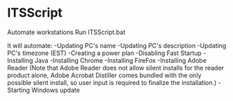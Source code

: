 # ITSScript
Automate workstations
Run ITSScript.bat

It will automate:
-Updating PC's name
-Updating PC's description
-Updating PC's timezone (EST)
-Creating a power plan
-Disabling Fast Startup
-Installing Java
-Installing Chrome
-Installing FireFox
-Installing Adobe Reader
(Note that Adobe Reader does not allow silent installs for the reader product alone,
Adobe Acrobat Distiller comes bundled with the only possible silent install,
so user input is required to finalize the installation.)
-Starting Windows update
